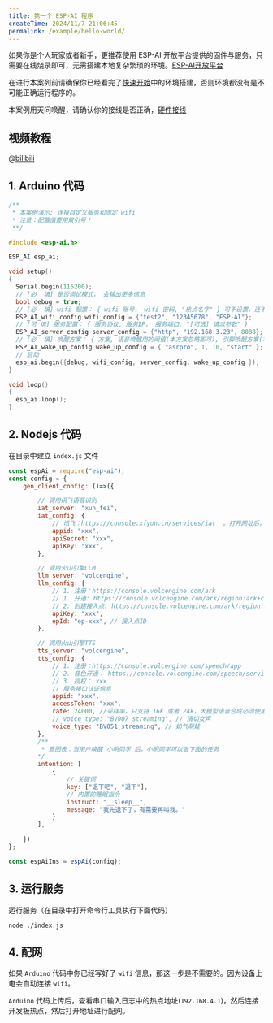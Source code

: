 ```yaml
---
title: 第一个 ESP-AI 程序
createTime: 2024/11/7 21:06:45
permalink: /example/hello-world/
---
```


如果你是个人玩家或者新手，更推荐使用 ESP-AI 开放平台提供的固件与服务，只需要在线烧录即可，无需搭建本地复杂繁琐的环境。[ESP-AI开放平台](https://dev.espai.fun/)

在进行本案列前请确保你已经看完了[快速开始](/guide/intro/)中的环境搭建，否则环境都没有是不可能正确运行程序的。

本案例用天问唤醒，请确认你的接线是否正确，[硬件接线](/guide/1e7b8i8e/)


## 视频教程 
@[bilibili](BV187mzYDECh)


## 1. Arduino 代码
```c
/**
 * 本案例演示: 连接自定义服务和固定 wifi
 * 注意：配置值要用双引号！ 
 **/

#include <esp-ai.h>

ESP_AI esp_ai;

void setup()
{
  Serial.begin(115200);
  // [必  填] 是否调试模式， 会输出更多信息
  bool debug = true;
  // [必  填] wifi 配置： { wifi 账号， wifi 密码, "热点名字" } 可不设置，连不上wifi时会打开热点：ESP-AI，连接wifi后打开地址： 192.168.4.1 进行配网(控制台会输出地址，或者在ap回调中也能拿到信息)
  ESP_AI_wifi_config wifi_config = {"test2", "12345678", "ESP-AI"};
  // [可 填] 服务配置： { 服务协议, 服务IP， 服务端口, "[可选] 请求参数" }
  ESP_AI_server_config server_config = {"http", "192.168.3.23", 8088};
  // [必  填] 唤醒方案： { 方案, 语音唤醒用的阈值(本方案忽略即可), 引脚唤醒方案(本方案忽略), 发送的字符串 }
  ESP_AI_wake_up_config wake_up_config = { "asrpro", 1, 10, "start" };   
  // 启动
  esp_ai.begin({debug, wifi_config, server_config, wake_up_config });
}

void loop()
{
  esp_ai.loop();
}

```
 
## 2. Nodejs 代码

在目录中建立 `index.js` 文件

```js 
const espAi = require("esp-ai"); 
const config = { 
    gen_client_config: ()=>({

        // 调用讯飞语音识别
        iat_server: "xun_fei",
        iat_config: {
            // 讯飞：https://console.xfyun.cn/services/iat  。打开网址后，右上角三个字段复制进来即可。
            appid: "xxx",
            apiSecret: "xxx",
            apiKey: "xxx",  
        },

        // 调用火山引擎LLM
        llm_server: "volcengine",
        llm_config: {
            // 1. 注册：https://console.volcengine.com/ark
            // 1. 开通: https://console.volcengine.com/ark/region:ark+cn-beijing/openManagement?LLM=%7B%7D&tab=LLM
            // 2. 创建接入点: https://console.volcengine.com/ark/region:ark+cn-beijing/endpoint
            apiKey: "xxx",
            epId: "ep-xxx", // 接入点ID 
        },

        // 调用火山引擎TTS
        tts_server: "volcengine",
        tts_config: {
            // 1. 注册：https://console.volcengine.com/speech/app
            // 2. 音色开通： https://console.volcengine.com/speech/service/8?AppID=6359932705
            // 3. 授权： xxx
            // 服务接口认证信息
            appid: "xxx",
            accessToken: "xxx",
            rate: 24000, //采样率，只支持 16k 或者 24k，大模型语音合成必须使用 24k
            // voice_type: "BV007_streaming", // 清切女声
            voice_type: "BV051_streaming", // 奶气萌娃
        },
        /**
         * 意图表：当用户唤醒 小明同学 后，小明同学可以做下面的任务
        */
        intention: [ 
            {
                // 关键词
                key: ["退下吧", "退下"],
                // 内置的睡眠指令
                instruct: "__sleep__",
                message: "我先退下了，有需要再叫我。"
            }
        ],

    })
};

const espAiIns = espAi(config);

```
## 3. 运行服务
运行服务（在目录中打开命令行工具执行下面代码）
```
node ./index.js
```


## 4. 配网

如果 `Arduino` 代码中你已经写好了 `wifi` 信息，那这一步是不需要的。因为设备上电会自动连接 `wifi`。

`Arduino` 代码上传后，查看串口输入日志中的热点地址(`192.168.4.1`)，然后连接开发板热点，然后打开地址进行配网。

 

 